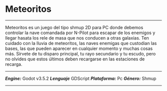 # Meteoritos

***
Meteoritos es un juego del tipo shmup 2D para PC donde debemos controlar la nave comandada por N-Pilot para escapar de los enemigos y llegar hasata los rele de masa que nos conducen a otras galaxias. Ten cuidado con la lluvia de meteoritos, las naves enemigas que custodian las bases, las que pueden aparecer en cualquier momento y muchas cosas más. Sírvete de tu disparo principal, tu rayo secundario y tu escudo, pero no olvides que estos últimos deben recargarse en las estaciones de recarga.
***
***Engine:*** Godot v3.5.2
***Lenguaje*** GDScript
***Plataforma:*** Pc
***Género:*** Shmup
***
